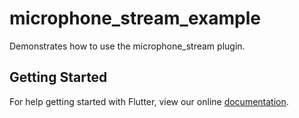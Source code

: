 # microphone_stream_example

Demonstrates how to use the microphone_stream plugin.

## Getting Started

For help getting started with Flutter, view our online
[documentation](https://flutter.io/).
